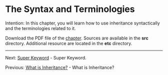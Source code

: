 # The Syntax and Terminologies

Intention: In this chapter, you will learn how to use inheritance syntactically and the terminologies related to it.

Download the PDF file of the [chapter](chapter_12.pdf). Sources are available in the <b>src</b> directory. 
Additional resource are located in the <b>etc</b> directory.

<hr>

Next: [Super Keyword](chapter_13.md "Super Keyword") - Super Keyword.

Previous: [What is Inheritance?](chapter_11.md "What is Inheritance?") - What is Inheritance?